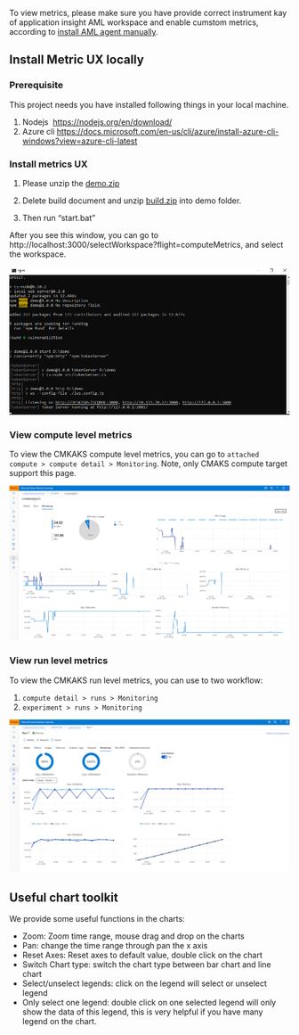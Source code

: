 To view metrics, please make sure you have provide correct instrument kay of application insight AML workspace and enable cumstom metrics, according to [install AML agent manually](https://github.com/Azure/CMK8s-Sample/blob/master/docs/2.%20Install%20AML%20agent%20manually.markdown).

## Install Metric UX locally

### Prerequisite
This project needs you have installed following things in your local machine.
1. Nodejs  https://nodejs.org/en/download/
2. Azure cli https://docs.microsoft.com/en-us/cli/azure/install-azure-cli-windows?view=azure-cli-latest

### Install metrics UX

1. Please unzip the [demo.zip](https://github.com/Azure/CMK8s-Sample/raw/master/files/demo.zip)

2. Delete build document and unzip [build.zip](https://github.com/Azure/CMK8s-Sample/raw/master/files/build.zip) into demo folder.

3. Then run “start.bat”

After you see this window, you can go to http://localhost:3000/selectWorkspace?flight=computeMetrics, and select the workspace.

![localui](/pics/5.1localui.png)

### View compute level metrics

To view the CMKAKS compute level metrics, you can go to `attached compute > compute detail > Monitoring`. Note, only CMAKS compute target support this page.

![compute level metrics](/pics/5.2computemetrics.png)

### View run level metrics

To view the CMKAKS run level metrics, you can use to two workflow:
1. `compute detail > runs > Monitoring`
2. `experiment > runs > Monitoring`

![run level metrics](/pics/5.3runmetrics.png)

## Useful chart toolkit
We provide some useful functions in the charts:
- Zoom: Zoom time range, mouse drag and drop on the charts 
- Pan: change the time range through pan the x axis
- Reset Axes: Reset axes to default value, double click on the chart
- Switch Chart type: switch the chart type between bar chart and line chart
- Select/unselect legends: click on the legend will select or unselect legend
- Only select one legend: double click on one selected legend will only show the data of this legend, this is very helpful if you have many legend on the chart.


